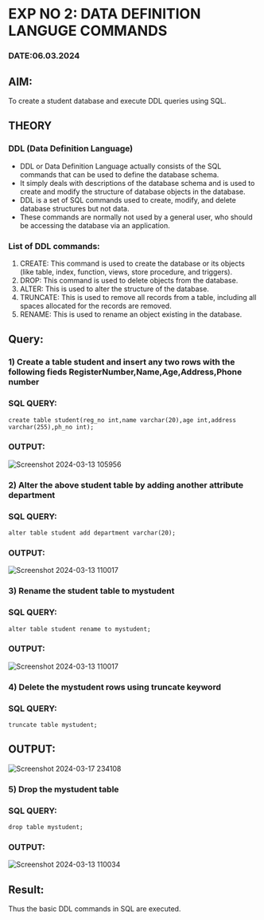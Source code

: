 # EXP NO 2: DATA DEFINITION LANGUGE COMMANDS 
### DATE:06.03.2024
## AIM:
To create a student database and execute DDL queries using SQL.

## THEORY
### DDL (Data Definition Language)

* DDL or Data Definition Language actually consists of the SQL commands that can be used to define the database schema.
* It simply deals with descriptions of the database schema and is used to create and modify the structure of database objects in the database.
* DDL is a set of SQL commands used to create, modify, and delete database structures but not data.
* These commands are normally not used by a general user, who should be accessing the database via an application.

 
### List of DDL commands: 
1. CREATE: This command is used to create the database or its objects (like table, index, function, views, store procedure, and triggers).
2. DROP: This command is used to delete objects from the database.
3. ALTER: This is used to alter the structure of the database.
4. TRUNCATE: This is used to remove all records from a table, including all spaces allocated for the records are removed.
5. RENAME: This is used to rename an object existing in the database.

## Query:

### 1) Create a table student  and insert any two rows with the following fieds RegisterNumber,Name,Age,Address,Phone number

### SQL QUERY: 
```
create table student(reg_no int,name varchar(20),age int,address varchar(255),ph_no int);
```
### OUTPUT:
![Screenshot 2024-03-13 105956](https://github.com/Dhanudhanaraj/DBMS/assets/119218812/358e5550-9731-4b7c-84e3-08735bc50107)

### 2) Alter the above student table by adding another attribute department

### SQL QUERY: 
```
alter table student add department varchar(20);
```
### OUTPUT:
![Screenshot 2024-03-13 110017](https://github.com/Dhanudhanaraj/DBMS/assets/119218812/cd862501-bda1-4f53-8b1c-d32d7d0c4a8d)

### 3) Rename the student table to mystudent

### SQL QUERY: 
```
alter table student rename to mystudent;
```
### OUTPUT:
![Screenshot 2024-03-13 110017](https://github.com/Dhanudhanaraj/DBMS/assets/119218812/03389f22-d94e-4bae-966c-1ba1db316689)

### 4) Delete the mystudent rows using truncate keyword

### SQL QUERY:
```
truncate table mystudent;
```
## OUTPUT:
![Screenshot 2024-03-17 234108](https://github.com/Dhanudhanaraj/DBMS/assets/119218812/d7af6535-cc3c-4e6c-bef2-e7b42d7e389e)


### 5) Drop the mystudent table
 
### SQL QUERY: 
```
drop table mystudent;
```

### OUTPUT:
![Screenshot 2024-03-13 110034](https://github.com/Dhanudhanaraj/DBMS/assets/119218812/124136ca-aff8-4f30-bf13-ab050a90a552)


## Result:
Thus the basic DDL commands in SQL are executed. 


